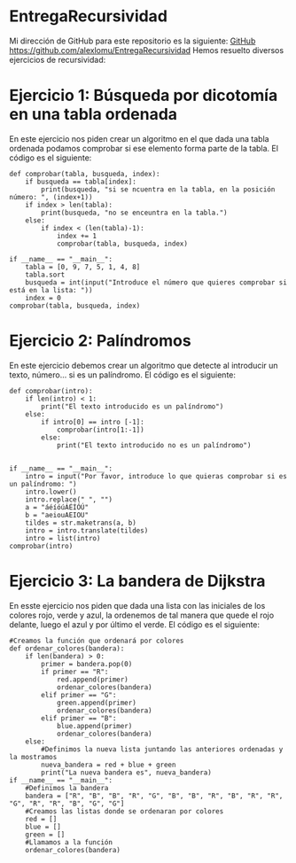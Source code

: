 # EntregaRecursividad
Mi dirección de GitHub para este repositorio es la siguiente: [GitHub](https://github.com/alexlomu/EntregaRecursividad)
https://github.com/alexlomu/EntregaRecursividad
Hemos resuelto diversos ejercicios de recursividad:
# Ejercicio 1: Búsqueda por dicotomía en una tabla ordenada
En este ejercicio nos piden crear un algoritmo en el que dada una tabla ordenada podamos comprobar si ese elemento forma parte de la tabla. El código es el siguiente:
```
def comprobar(tabla, busqueda, index):
    if busqueda == tabla[index]:
        print(busqueda, "si se ncuentra en la tabla, en la posición número: ", (index+1))
    if index > len(tabla):
        print(busqueda, "no se enceuntra en la tabla.")
    else:
        if index < (len(tabla)-1):
            index += 1
            comprobar(tabla, busqueda, index)

if __name__ == "__main__":
    tabla = [0, 9, 7, 5, 1, 4, 8]
    tabla.sort
    busqueda = int(input("Introduce el número que quieres comprobar si está en la lista: "))
    index = 0
comprobar(tabla, busqueda, index)
```
# Ejercicio 2: Palíndromos
En este ejercicio debemos crear un algoritmo que detecte al introducir un texto, número... si es un palíndromo. El código es el siguiente:
```
def comprobar(intro):
    if len(intro) < 1:
        print("El texto introducido es un palíndromo") 
    else:
        if intro[0] == intro [-1]:
            comprobar(intro[1:-1])
        else:
            print("El texto introducido no es un palíndromo")


if __name__ == "__main__":
    intro = input("Por favor, introduce lo que quieras comprobar si es un palíndromo: ")
    intro.lower()
    intro.replace(" ", "")
    a = "áéíóúÁÉÍÓÚ"
    b = "aeiouAEIOU"
    tildes = str.maketrans(a, b)
    intro = intro.translate(tildes)
    intro = list(intro)
comprobar(intro)
```
# Ejercicio 3: La bandera de Dijkstra
En esste ejercicio nos piden que dada una lista con las iniciales de los colores rojo, verde y azul, la ordenemos de tal manera que quede el rojo delante, luego el azul y por último el verde. El código es el siguiente:
```
#Creamos la función que ordenará por colores 
def ordenar_colores(bandera):
    if len(bandera) > 0:
        primer = bandera.pop(0)
        if primer == "R":
            red.append(primer)
            ordenar_colores(bandera)
        elif primer == "G":
            green.append(primer)
            ordenar_colores(bandera)
        elif primer == "B":
            blue.append(primer)
            ordenar_colores(bandera)
    else:
        #Definimos la nueva lista juntando las anteriores ordenadas y la mostramos
        nueva_bandera = red + blue + green
        print("La nueva bandera es", nueva_bandera)
if __name__ == "__main__":
    #Definimos la bandera
    bandera = ["R", "B", "B", "R", "G", "B", "B", "R", "B", "R", "R", "G", "R", "R", "B", "G", "G"]
    #Creamos las listas donde se ordenaran por colores
    red = []
    blue = []
    green = []
    #Llamamos a la función
    ordenar_colores(bandera)
```
